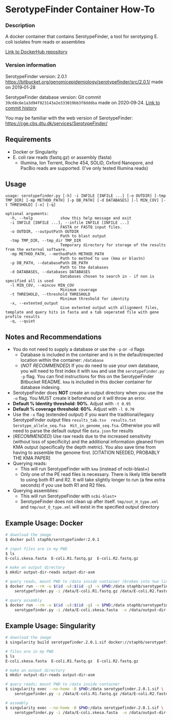 # SerotypeFinder Container How-To

### Description
A docker container that contains SerotypeFinder, a tool for serotyping E. coli isolates from reads or assemblies

[Link to DockerHub repository](https://hub.docker.com/r/staphb/serotypefinder)

### Version information
SerotypeFinder version: 2.0.1 https://bitbucket.org/genomicepidemiology/serotypefinder/src/2.0.1/ made on 2019‑01‑28

SerotypeFinder database version: Git commit `39c68c6e1a3d94f823143a2e333019bb3f8dddba` made on 2020‑09‑24. [Link to commit history](https://bitbucket.org/genomicepidemiology/serotypefinder_db/commits/)

You may be familiar with the web version of SerotypeFinder: https://cge.cbs.dtu.dk/services/SerotypeFinder/

## Requirements
  * Docker or Singularity
  * E. coli raw reads (fastq.gz) or assembly (fasta)
    * Illumina, Ion Torrent, Roche 454, SOLiD, Oxford Nanopore, and PacBio reads are supported. (I've only tested Illumina reads)

## Usage
```
usage: serotypefinder.py [-h] -i INFILE [INFILE ...] [-o OUTDIR] [-tmp TMP_DIR] [-mp METHOD_PATH] [-p DB_PATH] [-d DATABASES] [-l MIN_COV] [-t THRESHOLD] [-x] [-q]

optional arguments:
  -h, --help            show this help message and exit
  -i INFILE [INFILE ...], --infile INFILE [INFILE ...]
                        FASTA or FASTQ input files.
  -o OUTDIR, --outputPath OUTDIR
                        Path to blast output
  -tmp TMP_DIR, --tmp_dir TMP_DIR
                        Temporary directory for storage of the results from the external software.
  -mp METHOD_PATH, --methodPath METHOD_PATH
                        Path to method to use (kma or blastn)
  -p DB_PATH, --databasePath DB_PATH
                        Path to the databases
  -d DATABASES, --databases DATABASES
                        Databases chosen to search in - if non is specified all is used
  -l MIN_COV, --mincov MIN_COV
                        Minimum coverage
  -t THRESHOLD, --threshold THRESHOLD
                        Minimum threshold for identity
  -x, --extented_output
                        Give extented output with allignment files, template and query hits in fasta and a tab seperated file with gene profile results
  -q, --quiet
```

## Notes and Recommendations
  * You do not need to supply a database or use the `-p` or `-d` flags
    * Database is included in the container and is in the default/expected location within the container: `/database`
    * (*NOT RECOMMENDED*) If you do need to use your own database, you will need to first index it with `kma` and use the `serotypefinder.py -p` flag. You can find instructions for this on the SerotypeFinder Bitbucket README. `kma` is included in this docker container for database indexing.
  * SerotypeFinder does **NOT** create an output directory when you use the `-o` flag. You MUST create it beforehand or it will throw an error.
  * **Default % Identity threshold: 90%**. Adjust with `-t 0.95`
  * **Default % coverage threshold: 60%**. Adjust with `-l 0.70`
  * Use the `-x` flag (extended output) if you want the traditional/legacy SerotypeFinder output files `results_tab.tsv  results.txt  Serotype_allele_seq.fsa  Hit_in_genome_seq.fsa`. Otherwise you will need to parse the default output file `data.json` for results
  * (*RECOMMENDED*) Use raw reads due to the increased sensitivity (without loss of specificity) and the additional information gleaned from KMA output (specifically the depth metric). You also save time from having to assemble the genome first. [CITATION NEEDED, PROBABLY THE KMA PAPER]
  * Querying reads:
    * This will run SerotypeFinder with `kma` (instead of ncbi-blast+)
    * Only one of the PE read files is necessary. There is likely little benefit to using both R1 and R2. It will take slightly longer to run (a few extra seconds) if you use both R1 and R2 files.
  * Querying assemblies:
    * This will run SerotypeFinder with `ncbi-blast+`
    * SerotypeFinder does not clean up after itself. `tmp/out_H_type.xml` and `tmp/out_O_type.xml` will exist in the specified output directory

## Example Usage: Docker
```bash
# download the image
$ docker pull staphb/serotypefinder:2.0.1

# input files are in my PWD
$ ls
E-coli.skesa.fasta  E-coli.R1.fastq.gz  E-coli.R2.fastq.gz

# make an output directory
$ mkdir output-dir-reads output-dir-asm

# query reads, mount PWD to /data inside container (broken into two lines for readabilty)
$ docker run --rm -u $(id -u):$(id -g) -v $PWD:/data staphb/serotypefinder:2.0.1 \
    serotypefinder.py -i /data/E-coli.R1.fastq.gz /data/E-coli.R2.fastq.gz -o /data/output-dir-reads

# query assembly
$ docker run --rm -u $(id -u):$(id -g) -v $PWD:/data staphb/serotypefinder:2.0.1 \
    serotypefinder.py -i /data/E-coli.skesa.fasta  -o /data/output-dir-asm
```

## Example Usage: Singularity
```bash
# download the image
$ singularity build serotypefinder.2.0.1.sif docker://staphb/serotypefinder:2.0.1

# files are in my PWD
$ ls
E-coli.skesa.fasta  E-coli.R1.fastq.gz  E-coli.R2.fastq.gz

# make an output directory
$ mkdir output-dir-reads output-dir-asm

# query reads; mount PWD to /data inside container
$ singularity exec --no-home -B $PWD:/data serotypefinder.2.0.1.sif \
    serotypefinder.py -i /data/E-coli.R1.fastq.gz /data/E-coli.R2.fastq.gz -o /data/output-dir-reads

# assembly
$ singularity exec --no-home -B $PWD:/data serotypefinder.2.0.1.sif \
    serotypefinder.py -i /data/E-coli.skesa.fasta  -o /data/output-dir-asm
```
